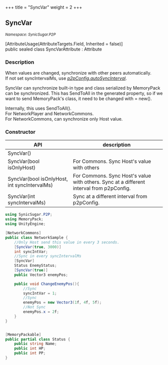 +++
title = "SyncVar"
weight = 2
+++
## SyncVar
<small>*Namespace: SynicSugar.P2P* </small>

[AttributeUsage(AttributeTargets.Field, Inherited = false)]<br>
public sealed class SyncVarAttribute : Attribute


### Description
When values are changed, synchronize with other peers automatically.<br>
If not set syncIntervalMs, use *[p2pConfig.autoSyncInterval](../p2pConfig/autosyncinterval)*.<br>

SyncVar can synchronize built-in type and class serialized by MemoryPack can be synchronized. This has SendToAll in the generated property, so if we want to send MemoryPack's class, it need to be changed with = new().

Internally, this uses SendToAll().<br>
For NetworkPlayer and NetworkCommons.<br>
For NetworkCommons, can synchronize only Host value.


### Constructor

| API | description |
|---|---|
| SyncVar() |  |
| SyncVar(bool isOnlyHost) | For Commons. Sync Host's value with others |
| SyncVar(bool isOnlyHost, int syncIntervalMs) | For Commons. Sync Host's value with others. Sync at a different interval from p2pConfig. |
| SyncVar(int syncIntervalMs) | Sync at a different interval from p2pConfig. |



```cs
using SynicSugar.P2P;
using MemoryPack;
using UnityEngine;

[NetworkCommons]
public class NetworkSample {
    //Only Host send this value in every 3 seconds.
    [SyncVar(true, 3000)]
    int syncIntVar;
    //Sync in every syncIntervalMs
    [SyncVar]
    Status EnemyStatus;
    [SyncVar(true)]
    public Vector3 enemyPos;

    public void ChangeEnemyPos(){
        //Sync 
        syncIntVar = 1;
        //Sync
        enemyPos = new Vector3(1f, 4f, 5f);
        //Not Sync
        enemyPos.x = 2f;
    }
}


[MemoryPackable]
public partial class Status {
    public string Name;
    public int HP;
    public int PP;
}
```